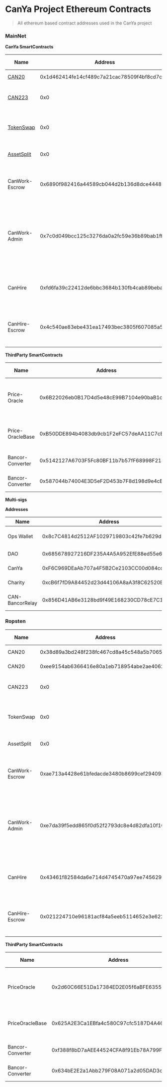 # CanYa Project Ethereum Contracts

> All ethereum based contract addresses used in the CanYa project

### MainNet

**CanYa SmartContracts**

| Name | Address | Owner | Solidity Version | Notes |
| --- | --- | --- | --- | --- |
|[CAN20](https://github.com/canyaio/Resources/blob/master/SmartContracts/CAN20.sol)|0x1d462414fe14cf489c7a21cac78509f4bf8cd7c0|CanYaHQ-1|0.4.15|ERC20|
|[CAN223](https://github.com/canyaio/Resources/blob/master/SmartContracts/CAN223.sol)|0x0|CanYaHQ-1|0.5.0|ERC223 with network fee|
|[TokenSwap](https://github.com/canyaio/Resources/blob/master/SmartContracts/TokenSwap.sol)|0x0|-|0.5.0|Swap from CAN20 to CAN223|
|[AssetSplit](https://github.com/canyaio/Resources/blob/master/SmartContracts/AssetSplit.sol)|0x0|-|0.5.0|Splits to DAO recipients|
|CanWork-Escrow|0x6890f982416a44589cb044d2b136d8dce44483df|-|0.4.24|Proxy contract -> current impl of CanWork|
|CanWork-Admin|0x7c0d049bcc125c3276da0a2fc59e36b89bab1ff4|-|???|Proxy contract -> current impl of admin app used to manage user auth|
|CanHire|0xfd6fa39c22412de6bbc3684b130fb4cab89bebae|-|???|Main contract handling job posting etc|
|CanHire-Escrow|0x4c540ae83ebe431ea17493bec3805f607085a5a9|-|???|Controls flow of money between user and CanSeek|

**ThirdParty SmartContracts**

| Name | Address | Owner | Solidity Version | Notes |
| --- | --- | --- | --- | --- |
|Price-Oracle|0x6B22026eb0B17D4d5e48cE99B7104e90baB1c652|-|?|Price oracle for CAN:BNT used in value calculations|
|Price-OracleBase|0xB50DDE894b4083db9cb1F2eFC57deAA11C7cB485|-|?|Price oracle for BNT:DAI used in value calculations|
|Bancor-Converter|0x5142127A6703F5Fc80BF11b7b57fF68998F218E4|-|0.4.21|CAN - BNT Bancor Converter|
|Bancor-Converter|0x587044b74004E3D5eF2D453b7F8d198d9e4cB558|-|0.4.21|BNT - DAI Bancor Converter|

**Multi-sigs**

**Addresses**

| Name | Address | Owner | Notes |
| --- | --- | --- | --- |
|Ops Wallet|0x8c7C4814d2512AF1029719803c42fe7b629d51c8|CL1-2|CanYa Ops Wallet|
|DAO|0x685678927216DF235A4A5A952EfE88ed55e62Ff2|CL1-3|DAO Address|
|CanYa|0xF6C969DEaAb707a4F5B2Ce2103CC00d084cc893E|CL1-4|CanYa Wallet|
|Charity|0xcB6f7fD9A84452d23d44106A8aA3f8C62520Bb89|CL1-5|Charity Wallet|
|CAN-BancorRelay|0x856D41AB6e3128bd9f49E168230CD78cE7C1E045|CL1-12|Bancor Relay Owner|

### Ropsten

| Name | Address | Owner | Solidity Version | Notes |
| --- | --- | --- | --- | --- |
|CAN20|0x38d89a3bd248f238fc467cd8a45c548a5b70659e|CanYaHQ-1|0.4.15|ERC20|
|CAN20|0xee9154ab6366416e80a1eb718954abe2ae406274|CanYaHQ-1|0.4.15|ERC20|
|CAN223|0x0|CanYaHQ-1|0.5.0|ERC223 with network fee|
|TokenSwap|0x0|-|0.5.0|Swap from CAN20 to CAN223|
|AssetSplit|0x0|-|0.5.0|Splits to DAO recipients|
|CanWork-Escrow|0xae713a4428e61bfedacde3480b8699cef2940930|-|0.4.24|Proxy contract -> current impl of CanWork|
|CanWork-Admin|0xe7da39f5edd865f0d52f2793dc8e4d82dfa10f10|-|???|Proxy contract -> current impl of admin app used to manage user auth|
|CanHire|0x43461f82584da6e714d4745470a97ee745629ba2|-|???|Main contract handling job posting etc|
|CanHire-Escrow|0x021224710e96181acf84a5eeb5114652e3e622c9|-|???|Controls flow of money between user and CanSeek|

**ThirdParty SmartContracts**

| Name | Address | Owner | Solidity Version | Notes |
| --- | --- | --- | --- | --- |
|PriceOracle|0x2d60C66E51Da17384ED2E05f6aBFE63551979eA3|-|?|Price oracle for CAN:BNT used in value calculations|
|PriceOracleBase|0x625A2E3Ca1EBfa4c580C97cfc5187D4A46a7C14C|-|?|Price oracle for BNT:DAI used in value calculations|
|Bancor-Converter|0xf388f8bD7aAEE44524CFA8f91Eb78A799F71060E|-|0.4.21|CAN - BNT Bancor Converter|
|Bancor-Converter|0x634bE2E2a1Abb279F08A071a2d05DAD3c2282c9D|-|0.4.21|BNT - DAI Bancor Converter|
